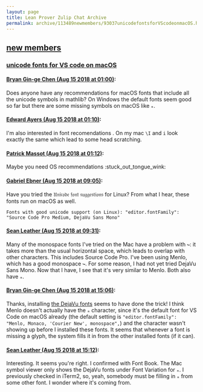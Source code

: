```yaml
---
layout: page
title: Lean Prover Zulip Chat Archive 
permalink: archive/113489newmembers/93037unicodefontsforVScodeonmacOS.html
---
```


## [new members](index.html)
### [unicode fonts for VS code on macOS](93037unicodefontsforVScodeonmacOS.html)

#### [Bryan Gin-ge Chen (Aug 15 2018 at 01:00)](https://leanprover.zulipchat.com/#narrow/stream/113489-new%20members/topic/unicode%20fonts%20for%20VS%20code%20on%20macOS/near/132142135):
Does anyone have any recommendations for macOS fonts that include all the unicode symbols in mathlib? On Windows the default fonts seem good so far but there are some missing symbols on macOS like `ₘ`.

#### [Edward Ayers (Aug 15 2018 at 01:10)](https://leanprover.zulipchat.com/#narrow/stream/113489-new%20members/topic/unicode%20fonts%20for%20VS%20code%20on%20macOS/near/132142546):
I'm also interested in font recomendations . On my mac `\I` and `i` look exactly the same which lead to some head scratching.

#### [Patrick Massot (Aug 15 2018 at 01:12)](https://leanprover.zulipchat.com/#narrow/stream/113489-new%20members/topic/unicode%20fonts%20for%20VS%20code%20on%20macOS/near/132142574):
Maybe you need OS recommendations :stuck_out_tongue_wink:

#### [Gabriel Ebner (Aug 15 2018 at 09:05)](https://leanprover.zulipchat.com/#narrow/stream/113489-new%20members/topic/unicode%20fonts%20for%20VS%20code%20on%20macOS/near/132160189):
Have you tried the 𝔘𝔫𝔦𝔠𝔬𝔡𝔢 𝔣𝔬𝔫𝔱 𝔰𝔲𝔤𝔤𝔢𝔰𝔱𝔦𝔬𝔫𝔰 for Linux?  From what I hear, these fonts run on macOS as well.
```quote
Fonts with good unicode support (on Linux): "editor.fontFamily": "Source Code Pro Medium, DejaVu Sans Mono"
```

#### [Sean Leather (Aug 15 2018 at 09:31)](https://leanprover.zulipchat.com/#narrow/stream/113489-new%20members/topic/unicode%20fonts%20for%20VS%20code%20on%20macOS/near/132161106):
Many of the monospace fonts I've tried on the Mac have a problem with `↪`: it takes more than the usual horizontal space, which leads to overlap with other characters. This includes Source Code Pro. I've been using Menlo, which has a good monospace `↪`. For some reason, I had not yet tried DejaVu Sans Mono. Now that I have, I see that it's very similar to Menlo. Both also have `ₘ`.

#### [Bryan Gin-ge Chen (Aug 15 2018 at 15:06)](https://leanprover.zulipchat.com/#narrow/stream/113489-new%20members/topic/unicode%20fonts%20for%20VS%20code%20on%20macOS/near/132173504):
Thanks, installing [the DejaVu fonts](https://dejavu-fonts.github.io/) seems to have done the trick! I think Menlo doesn't actually have the `ₘ` character, since it's the default font for VS Code on macOS already (the default setting  is `"editor.fontFamily": "Menlo, Monaco, 'Courier New', monospace",`) and the character wasn't showing up before I installed these fonts. It seems that whenever a font is missing a glyph, the system fills it in from the other installed fonts (if it can).

#### [Sean Leather (Aug 15 2018 at 15:12)](https://leanprover.zulipchat.com/#narrow/stream/113489-new%20members/topic/unicode%20fonts%20for%20VS%20code%20on%20macOS/near/132173814):
Interesting. It seems you're right. I confirmed with Font Book. The Mac symbol viewer only shows the DejaVu fonts under Font Variation for `ₘ`. I previously checked in iTerm2, so, yeah, somebody must be filling in `ₘ` from some other font. I wonder where it's coming from.

